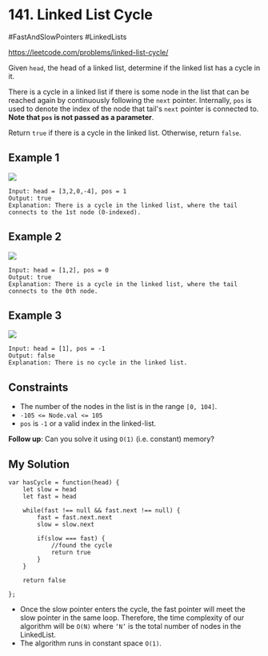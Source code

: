 # 141. Linked List Cycle
#FastAndSlowPointers #LinkedLists

https://leetcode.com/problems/linked-list-cycle/

Given `head`, the head of a linked list, determine if the linked list has a cycle in it.

There is a cycle in a linked list if there is some node in the list that can be reached again by continuously following the `next` pointer. Internally, `pos` is used to denote the index of the node that tail's `next` pointer is connected to. <b>Note that `pos` is not passed as a parameter</b>.

Return `true` if there is a cycle in the linked list. Otherwise, return `false`.

## Example 1
![](https://assets.leetcode.com/uploads/2018/12/07/circularlinkedlist.png)
````
Input: head = [3,2,0,-4], pos = 1
Output: true
Explanation: There is a cycle in the linked list, where the tail connects to the 1st node (0-indexed).
````

## Example 2
![](https://assets.leetcode.com/uploads/2018/12/07/circularlinkedlist_test2.png)
````
Input: head = [1,2], pos = 0
Output: true
Explanation: There is a cycle in the linked list, where the tail connects to the 0th node.
````

## Example 3
![](https://assets.leetcode.com/uploads/2018/12/07/circularlinkedlist_test3.png)
````
Input: head = [1], pos = -1
Output: false
Explanation: There is no cycle in the linked list.
````

## Constraints
- The number of the nodes in the list is in the range `[0, 104]`.
- `-105 <= Node.val <= 105`
- `pos` is `-1` or a valid index in the linked-list.
 

<b>Follow up</b>: Can you solve it using `O(1)` (i.e. constant) memory?

## My Solution
````
var hasCycle = function(head) {
    let slow = head
    let fast = head
    
    while(fast !== null && fast.next !== null) {
        fast = fast.next.next
        slow = slow.next
        
        if(slow === fast) {
            //found the cycle
            return true
        }
    }
    
    return false
    
};
````
- Once the slow pointer enters the cycle, the fast pointer will meet the slow pointer in the same loop. Therefore, the time complexity of our algorithm will be `O(N)` where `‘N’` is the total number of nodes in the LinkedList.
- The algorithm runs in constant space `O(1)`.
